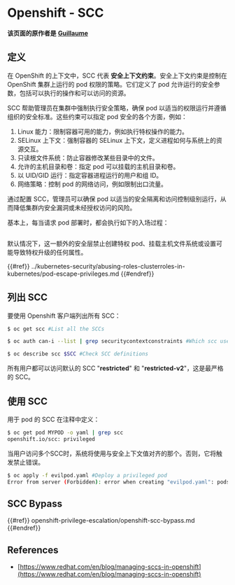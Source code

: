 # Openshift - SCC

**该页面的原作者是** [**Guillaume**](https://www.linkedin.com/in/guillaume-chapela-ab4b9a196)

## 定义

在 OpenShift 的上下文中，SCC 代表 **安全上下文约束**。安全上下文约束是控制在 OpenShift 集群上运行的 pod 权限的策略。它们定义了 pod 允许运行的安全参数，包括可以执行的操作和可以访问的资源。

SCC 帮助管理员在集群中强制执行安全策略，确保 pod 以适当的权限运行并遵循组织的安全标准。这些约束可以指定 pod 安全的各个方面，例如：

1. Linux 能力：限制容器可用的能力，例如执行特权操作的能力。
2. SELinux 上下文：强制容器的 SELinux 上下文，定义进程如何与系统上的资源交互。
3. 只读根文件系统：防止容器修改某些目录中的文件。
4. 允许的主机目录和卷：指定 pod 可以挂载的主机目录和卷。
5. 以 UID/GID 运行：指定容器进程运行的用户和组 ID。
6. 网络策略：控制 pod 的网络访问，例如限制出口流量。

通过配置 SCC，管理员可以确保 pod 以适当的安全隔离和访问控制级别运行，从而降低集群内安全漏洞或未经授权访问的风险。

基本上，每当请求 pod 部署时，都会执行如下的入场过程：

<figure><img src="../../images/Managing SCCs in OpenShift-1.png" alt=""><figcaption></figcaption></figure>

默认情况下，这一额外的安全层禁止创建特权 pod、挂载主机文件系统或设置可能导致特权升级的任何属性。

{{#ref}}
../kubernetes-security/abusing-roles-clusterroles-in-kubernetes/pod-escape-privileges.md
{{#endref}}

## 列出 SCC

要使用 Openshift 客户端列出所有 SCC：
```bash
$ oc get scc #List all the SCCs

$ oc auth can-i --list | grep securitycontextconstraints #Which scc user can use

$ oc describe scc $SCC #Check SCC definitions
```
所有用户都可以访问默认的 SCC "**restricted**" 和 "**restricted-v2**"，这是最严格的 SCC。

## 使用 SCC

用于 pod 的 SCC 在注释中定义：
```bash
$ oc get pod MYPOD -o yaml | grep scc
openshift.io/scc: privileged
```
当用户访问多个SCC时，系统将使用与安全上下文值对齐的那个。否则，它将触发禁止错误。
```bash
$ oc apply -f evilpod.yaml #Deploy a privileged pod
Error from server (Forbidden): error when creating "evilpod.yaml": pods "evilpod" is forbidden: unable to validate against any security context constrain
```
## SCC Bypass

{{#ref}}
openshift-privilege-escalation/openshift-scc-bypass.md
{{#endref}}

## References

- [https://www.redhat.com/en/blog/managing-sccs-in-openshift](https://www.redhat.com/en/blog/managing-sccs-in-openshift)
